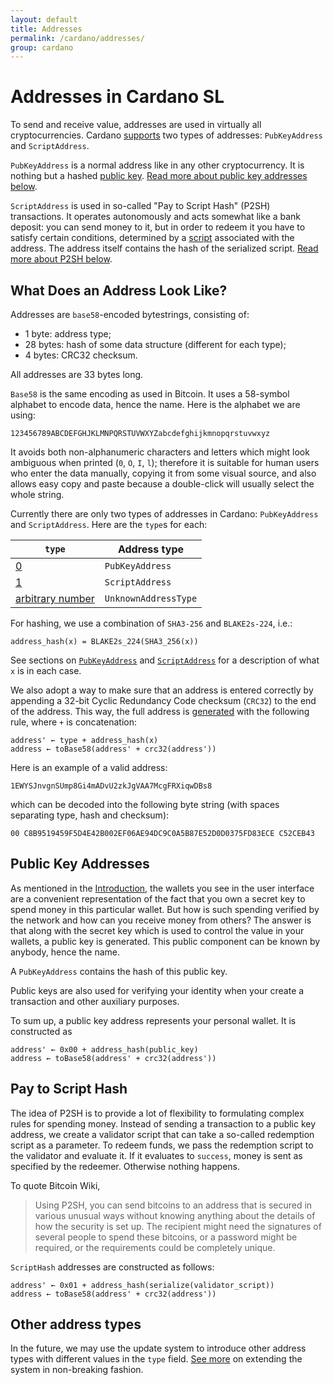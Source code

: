 ```yaml
---
layout: default
title: Addresses
permalink: /cardano/addresses/
group: cardano
---
```

[//]: # (Reviewed at 403cea2d897aba95163b709bd13c35d343116f3f)

# Addresses in Cardano SL

To send and receive value, addresses are used in virtually all cryptocurrencies.
Cardano [supports](https://github.com/input-output-hk/cardano-sl/blob/f37c6cf6a43f42cd7c0a0477e33ae95155d50450/src/Pos/Types/Core.hs#L231)
two types of addresses: `PubKeyAddress` and `ScriptAddress`.

`PubKeyAddress` is a normal address like in any other cryptocurrency. It is nothing but a
hashed [public key](https://github.com/input-output-hk/cardano-sl/blob/f37c6cf6a43f42cd7c0a0477e33ae95155d50450/src/Pos/Types/Core.hs#L231).
[Read more about public key addresses below](#public-key-addresses).

`ScriptAddress` is used in so-called "Pay to Script Hash" (P2SH) transactions. It operates
autonomously and acts somewhat like a bank deposit: you can send money to it, but
in order to redeem it you have to satisfy certain conditions, determined by a
[script](https://github.com/input-output-hk/cardano-sl/blob/f37c6cf6a43f42cd7c0a0477e33ae95155d50450/src/Pos/Script/Type.hs#L38)
associated with the address. The address itself contains the hash of the serialized script.
[Read more about P2SH below](#pay-to-script-hash).

## What Does an Address Look Like?

Addresses are `base58`-encoded bytestrings, consisting of:

* 1 byte: address type;
* 28 bytes: hash of some data structure (different for each type);
* 4 bytes: CRC32 checksum.

All addresses are 33 bytes long.

`Base58` is the same encoding as used in Bitcoin. It uses a 58-symbol alphabet
to encode data, hence the name. Here is the alphabet we are using:

    123456789ABCDEFGHJKLMNPQRSTUVWXYZabcdefghijkmnopqrstuvwxyz

It avoids both non-alphanumeric characters and letters which might look
ambiguous when printed (`0`, `O`, `I`, `l`); therefore it is suitable for
human users who enter the data manually, copying it from some visual source,
and also allows easy copy and paste because a double-click will usually select
the whole string.

Currently there are only two types of addresses in Cardano: `PubKeyAddress`
and `ScriptAddress`. Here are the `type`s for each:

| `type`  | Address type    |
|---------|-----------------|
| [0](https://github.com/input-output-hk/cardano-sl/blob/2f3c7df7d324bc056fefe0fce856e39a692f6d9f/src/Pos/Binary/Address.hs#L18)       | `PubKeyAddress` |
| [1](https://github.com/input-output-hk/cardano-sl/blob/2f3c7df7d324bc056fefe0fce856e39a692f6d9f/src/Pos/Binary/Address.hs#L22)       | `ScriptAddress` |
| [arbitrary number](https://github.com/input-output-hk/cardano-sl/blob/2f3c7df7d324bc056fefe0fce856e39a692f6d9f/src/Pos/Binary/Address.hs#L26) | `UnknownAddressType` |

For hashing, we use a combination of `SHA3-256` and `BLAKE2s-224`, i.e.:

    address_hash(x) = BLAKE2s_224(SHA3_256(x))

See sections on [`PubKeyAddress`](#public-key-addresses) and
[`ScriptAddress`](#pay-to-script-hash) for a description of
what `x` is in each case.

We also adopt a way to make sure that an address is entered correctly
by appending a 32-bit Cyclic Redundancy Code checksum (`CRC32`) to
the end of the address. This way, the full address is
[generated](https://github.com/input-output-hk/cardano-sl/blob/2f3c7df7d324bc056fefe0fce856e39a692f6d9f/src/Pos/Binary/Address.hs#L50)
with the following rule, where `+` is concatenation:

    address' ← type + address_hash(x)
    address ← toBase58(address' + crc32(address'))

Here is an example of a valid address:

    1EWYSJnvgnSUmp8Gi4mADvU2zkJgVAA7McgFRXiqwDBs8

which can be decoded into the following byte string (with spaces separating
type, hash and checksum):

    00 C8B9519459F5D4E42B002EF06AE94DC9C0A5B87E52D0D0375FD83ECE C52CEB43

## Public Key Addresses

As mentioned in the [Introduction](/#you-own-your-money), the
wallets you see in the user interface are a convenient representation of
the fact that you own a secret key to spend money in this particular
wallet. But how is such spending verified by the network and how can you
receive money from others? The answer is that along with the secret key
which is used to control the value in your wallets, a public key is
generated. This public component can be known by anybody, hence the name.

A `PubKeyAddress` contains the hash of this public key.

Public keys are also used for verifying your identity when your create a
transaction and other auxiliary purposes.

To sum up, a public key address represents your personal wallet. It is
constructed as

    address' ← 0x00 + address_hash(public_key)
    address ← toBase58(address' + crc32(address'))

## Pay to Script Hash

The idea of P2SH is to provide a lot of flexibility to formulating complex
rules for spending money. Instead of sending a transaction to a public key
address, we create a validator script that can take a so-called redemption script
as a parameter. To redeem funds, we pass the redemption script to the
validator and evaluate it. If it evaluates to `success`, money is sent as
specified by the redeemer. Otherwise nothing happens.

To quote Bitcoin Wiki,

> Using P2SH, you can send bitcoins to an address that is secured in
> various unusual ways without knowing anything about the details of how
> the security is set up. The recipient might need the signatures of
> several people to spend these bitcoins, or a password might be
> required, or the requirements could be completely unique.

`ScriptHash` addresses are constructed as follows:

    address' ← 0x01 + address_hash(serialize(validator_script))
    address ← toBase58(address' + crc32(address'))

## Other address types

In the future, we may use the update system to introduce other address types
with different values in the `type` field.
[See more](/cardano/update-mechanism/#soft-fork-updates) on extending the system
in non-breaking fashion.
